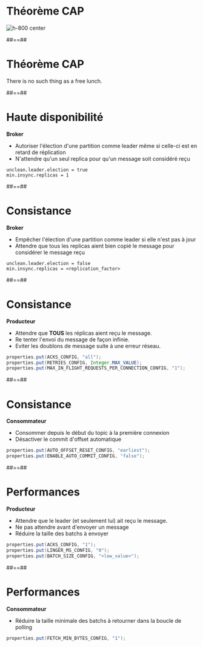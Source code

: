 <!-- .slide: -->

# Théorème CAP

![h-800 center](./assets/images/cap-theorem.svg)

##==##
<!-- .slide: class="quote" -->

# Théorème CAP

<p class="quotation center">
There is no such thing as a free lunch.
</p>

##==##
<!-- .slide: class="with-code" -->

# Haute disponibilité

**Broker**

* Autoriser l'élection d'une partition comme leader même si celle-ci est en retard de réplication
* N'attendre qu'un seul replica pour qu'un message soit considéré reçu

```properties
unclean.leader.election = true
min.insync.replicas = 1
```

<!-- .element class="big-code" -->

##==##
<!-- .slide: class="with-code" -->

# Consistance

**Broker**

* Empêcher l'élection d'une partition comme leader si elle n'est pas à jour
* Attendre que tous les replicas aient bien copié le message pour considérer le message reçu

```properties
unclean.leader.election = false
min.insync.replicas = <replication_factor>
```

<!-- .element class="big-code" -->

##==##
<!-- .slide: class="with-code" -->

# Consistance

**Producteur**

* Attendre que **TOUS** les réplicas aient reçu le message.
* Re tenter l'envoi du message de façon infinie.
* Eviter les doublons de message suite à une erreur réseau.

```java
properties.put(ACKS_CONFIG, "all");
properties.put(RETRIES_CONFIG, Integer.MAX_VALUE);
properties.put(MAX_IN_FLIGHT_REQUESTS_PER_CONNECTION_CONFIG, "1");
```

<!-- .element class="big-code" -->

##==##
<!-- .slide: class="with-code" -->

# Consistance

**Consommateur**

* Consommer depuis le début du topic à la première connexion
* Désactiver le commit d'offset automatique

```java
properties.put(AUTO_OFFSET_RESET_CONFIG, "earliest");
properties.put(ENABLE_AUTO_COMMIT_CONFIG, "false");
```

<!-- .element class="big-code" -->

##==##
<!-- .slide: class="with-code" -->

# Performances

**Producteur**

* Attendre que le leader (et seulement lui) ait reçu le message.
* Ne pas attendre avant d'envoyer un message
* Réduire la taille des batchs à envoyer

```java
properties.put(ACKS_CONFIG, "1");
properties.put(LINGER_MS_CONFIG, "0");
properties.put(BATCH_SIZE_CONFIG, "<low_value>");
```

<!-- .element class="big-code" -->

##==##
<!-- .slide: class="with-code" -->

# Performances

**Consommateur**

* Réduire la taille minimale des batchs à retourner dans la boucle de polling

```java
properties.put(FETCH_MIN_BYTES_CONFIG, "1");
```

<!-- .element class="big-code" -->

